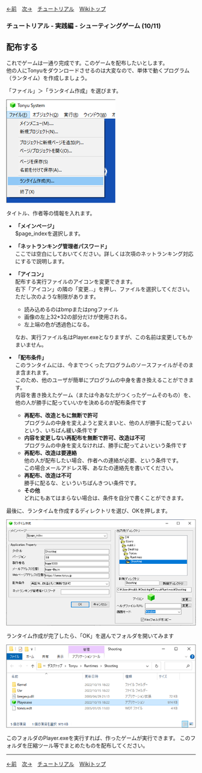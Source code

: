 

[←前](./tr-stg09)&emsp;[次→](./tr-stg11)&emsp;[チュートリアル](./tutorial)&emsp;[Wikiトップ](./)

<title>チュートリアル - 実践編 - シューティングゲーム (10/11) - 配布する</title>

### チュートリアル - 実践編 - シューティングゲーム (10/11)
## 配布する


これでゲームは一通り完成です。このゲームを配布したいとします。  
他の人にTonyuをダウンロードさせるのは大変なので、単体で動くプログラム（ランタイム）を作成しましょう。

「ファイル」＞「ランタイム作成」を選びます。

![rumenu.png](./img/rumenu.png)

タイトル、作者等の情報を入れます。


- **「メインページ」**  
  $page_indexを選択します。
- **「ネットランキング管理者パスワード」**  
  ここでは空白にしておいてください。詳しくは次項のネットランキング対応にするで説明します。
- **「アイコン」**  
  配布する実行ファイルのアイコンを変更できます。  
  右下「アイコン」の隣の「変更...」を押し、ファイルを選択してください。  
  ただし次のような制限があります。
  - 読み込めるのはbmpまたはpngファイル
  - 画像の左上32*32の部分だけが使用される。
  - 左上端の色が透過色になる。
  
  なお、実行ファイル名はPlayer.exeとなりますが、この名前は変更してもかまいません。

- **「配布条件」**  
このランタイムには、今までつくったプログラムのソースファイルがそのまま含まれます。  
このため、他のユーザが簡単にプログラムの中身を書き換えることができます。  
内容を書き換えたゲーム（または今あなたがつくったゲームそのもの）を、他の人が勝手に配っていいかを決めるのが配布条件です
  - **再配布、改造ともに無断で許可**  
プログラムの中身を変えようと変えまいと、他の人が勝手に配ってよいという、いちばん緩い条件です
  - **内容を変更しない再配布を無断で許可、改造は不可**  
プログラムの中身を変えなければ、勝手に配ってよいという条件です
  - **再配布、改造は要連絡**  
他の人が配布したい場合、作者への連絡が必要、という条件です。  
この場合メールアドレス等、あなたの連絡先を書いてください。
  - **再配布、改造は不可**  
勝手に配るな、といういちばんきつい条件です。
  - **その他**  
どれにもあてはまらない場合は、条件を自分で書くことができます。  

最後に、ランタイムを作成するディレクトリを選び、OKを押します。

![rumenu2.png](./img/rumenu2.png)

ランタイム作成が完了したら、「OK」を選んでフォルダを開いてみます

![rfold.png](./img/rfold.png)

このフォルダのPlayer.exeを実行すれば、作ったゲームが実行できます。 このフォルダを圧縮ツール等でまとめたものを配布してください。

***

[←前](./tr-stg09)&emsp;[次→](./tr-stg11)&emsp;[チュートリアル](./tutorial)&emsp;[Wikiトップ](./)
